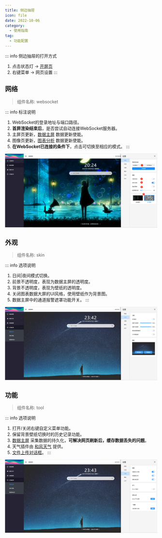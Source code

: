 ```yaml
---
title: 侧边抽屉
icon: file
date: 2022-10-06
category:
  - 使用指南
tag:
  - 功能配置
---
```


::: info 侧边抽屉的打开方式
1. 点击状态灯 -> [ 开屏页](./dashboard.md#默认开屏页)
2. 右键菜单 -> 网页设置
:::

## 网络

> 组件名称: websocket

::: info 标注说明
01. WebSocket的登录地址与端口路径。
02. **首屏渲染结束后**，是否尝试自动连接WebSocket服务器。
03. 主屏页更新，[数据主屏](./test.md#数据主屏) 数据更新使能。
04. 图像页更新，[图表分析](./chart.md) 数据更新使能。
05. **在WebSocket已连接的条件下**，点击可切换至相应的模式。
:::

![](./assets/websocket.png)

## 外观

> 组件名称: skin

::: info 选项说明
01. 日间|夜间模式切换。
02. 前景不透明度，表现为数据主屏的透明度。
03. 背景不透明度，表现为壁纸的透明度。
04. 关闭图表数据大屏的UI风格，使用壁纸作为背景图。
05. 数据主屏中的通道报警遮罩功能开关。
:::

![](./assets/skin.png)

## 功能

> 组件名称: tool

::: info 选项说明
01. 打开/关闭右键自定义菜单功能。
02. 保留背景壁纸切换时的历史记录功能。
03.  [数据主屏](./test.md) 采集数据的持久化，**可解决网页刷新后，缓存数据丢失的问题**。
04. 天气插件由 [和风天气](https://www.qweather.com/) 提供。
05. [文件上传对话框](./contextmenu.md#文件上传)。
:::

![](./assets/tool.png)
